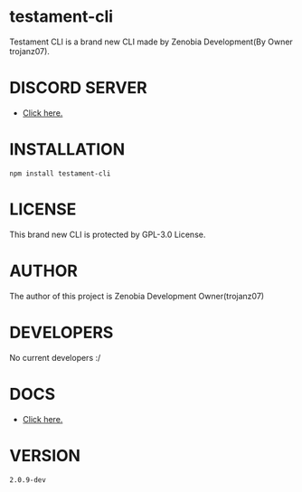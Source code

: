 # testament-cli

Testament CLI is a brand new CLI made by Zenobia Development(By Owner trojanz07).

# DISCORD SERVER

  - <a href="https://discord.gg/NZ7Q5qWrsS">Click here.</a>

# INSTALLATION

`npm install testament-cli`

# LICENSE

This brand new CLI is protected by GPL-3.0 License.

# AUTHOR

The author of this project is Zenobia Development Owner(trojanz07)

# DEVELOPERS

No current developers :/

# DOCS

  - <a href="https://github.com/ZenobiaDevelopment/testament-cli/blob/main/docs/README.md">Click here.</a>


# VERSION

`2.0.9-dev`
